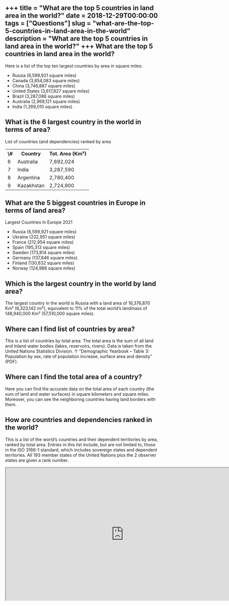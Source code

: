 +++
title = "What are the top 5 countries in land area in the world?"
date = 2018-12-29T00:00:00
tags = ["Questions"]
slug = "what-are-the-top-5-countries-in-land-area-in-the-world"
description = "What are the top 5 countries in land area in the world?"
+++
What are the top 5 countries in land area in the world?
-------------------------------------------------------

Here is a list of the top ten largest countries by area in square miles:

- Russia (6,599,921 square miles)
- Canada (3,854,083 square miles)
- China (3,746,887 square miles)
- United States (3,617,827 square miles)
- Brazil (3,287,086 square miles)
- Australia (2,969,121 square miles)
- India (1,269,010 square miles)

What is the 6 largest country in the world in terms of area?
------------------------------------------------------------

List of countries (and dependencies) ranked by area

<table><tr><th>\#</th><th>Country</th><th>Tot. Area (Km²)</th></tr><tr><td>6</td><td>Australia</td><td>7,692,024</td></tr><tr><td>7</td><td>India</td><td>3,287,590</td></tr><tr><td>8</td><td>Argentina</td><td>2,780,400</td></tr><tr><td>9</td><td>Kazakhstan</td><td>2,724,900</td></tr></table>

What are the 5 biggest countries in Europe in terms of land area?
-----------------------------------------------------------------

Largest Countries In Europe 2021

- Russia (6,599,921 square miles)
- Ukraine (232,951 square miles)
- France (212,954 square miles)
- Spain (195,313 square miles)
- Sweden (173,814 square miles)
- Germany (137,846 square miles)
- Finland (130,632 square miles)
- Norway (124,988 square miles)

Which is the largest country in the world by land area?
-------------------------------------------------------

The largest country in the world is Russia with a land area of 16,376,870 Km² (6,323,142 mi²), equivalent to 11% of the total world’s landmass of 148,940,000 Km² (57,510,000 square miles).

Where can I find list of countries by area?
-------------------------------------------

This is a list of countries by total area. The total area is the sum of all land and Inland water bodies (lakes, reservoirs, rivers). Data is taken from the United Nations Statistics Division. ↑ “Demographic Yearbook – Table 3: Population by sex, rate of population increase, surface area and density” (PDF).

Where can I find the total area of a country?
---------------------------------------------

Here you can find the accurate data on the total area of each country (the sum of land and water surfaces) in square kilometers and square miles. Moreover, you can see the neighboring countries having land borders with them.

How are countries and dependencies ranked in the world?
-------------------------------------------------------

This is a list of the world’s countries and their dependent territories by area, ranked by total area. Entries in this list include, but are not limited to, those in the ISO 3166-1 standard, which includes sovereign states and dependent territories. All 193 member states of the United Nations plus the 2 observer states are given a rank number.

<iframe allow="accelerometer; autoplay; clipboard-write; encrypted-media; gyroscope; picture-in-picture" allowfullscreen="" class="__youtube_prefs__  epyt-is-override  no-lazyload" data-no-lazy="1" data-origheight="433" data-origwidth="770" data-skipgform_ajax_framebjll="" height="433" id="_ytid_93396" loading="lazy" src="https://www.youtube.com/embed/c7n9GkfJigs?enablejsapi=1&autoplay=0&cc_load_policy=0&cc_lang_pref=&iv_load_policy=1&loop=0&modestbranding=0&rel=1&fs=1&playsinline=0&autohide=2&theme=dark&color=red&controls=1&" title="YouTube player" width="770"></iframe>